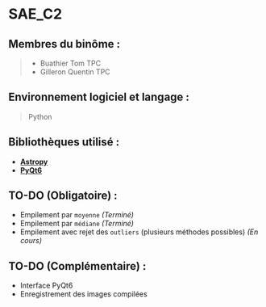 # SAE_C2

## Membres du binôme : 

> * Buathier Tom TPC
> * Gilleron Quentin TPC

## Environnement logiciel et langage : 

> Python

## Bibliothèques utilisé : 

* **[Astropy](https://www.astropy.org/)**
* **[PyQt6](https://www.riverbankcomputing.com/static/Docs/PyQt6/)**

## TO-DO (Obligatoire) :

* Empilement par `moyenne` *(Terminé)*
* Empilement par `médiane` *(Terminé)*
* Empilement avec rejet des `outliers` (plusieurs méthodes possibles) *(En cours)*

## TO-DO (Complémentaire) :

* Interface PyQt6
* Enregistrement des images compilées
